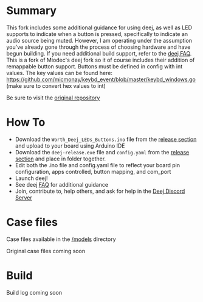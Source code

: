 # Summary
This fork includes some additional guidance for using deej, as well as LED supports to indicate when a button is pressed, specifically to indicate an audio source being muted. However, I am operating under the assumption you've already gone through the process of choosing hardware and have begun building. If you need additional build support, refer to the [deej FAQ](https://github.com/omriharel/deej/blob/master/docs/faq/faq.md). This is a fork of Miodec's deej fork so it of course includes their addition of remappable button support. Buttons must be defined in config with int values. The key values can be found here: https://github.com/micmonay/keybd_event/blob/master/keybd_windows.go (make sure to convert hex values to int)

Be sure to visit the [original repository](https://github.com/omriharel/deej)

# How To
 - Download the `Worth_Deej_LEDs_Buttons.ino` file from the [release section](https://github.com/wildmanworth/deej/releases/tag/v0.1) and upload to your board using Arduino IDE
 - Download the `deej-release.exe` file and `config.yaml` from the [release section](https://github.com/wildmanworth/deej/releases/tag/v0.1) and place in folder together.
 - Edit both the .ino file and config.yaml file to reflect your board pin configuration, apps controlled, button mapping, and com_port
 - Launch deej!
 - See deej [FAQ](https://github.com/omriharel/deej/blob/master/docs/faq/faq.md) for additional guidance
 - Join, contribute to, help others, and ask for help in the [Deej Discord Server](https://discord.gg/nf88NJu)

# Case files

Case files available in the [/models](https://github.com/Miodec/deej/tree/master/models) directory

Original case files coming soon

# Build

Build log coming soon



